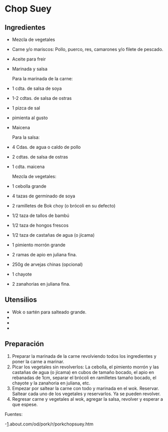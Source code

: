 # Chop Suey

## Ingredientes

- Mezcla de vegetales
- Carne y/o mariscos: Pollo, puerco, res, camarones y/o filete de pescado.
- Aceite para freir
- Marinada y salsa


  Para la marinada de la carne:

- 1 cdta. de salsa de soya
- 1-2 cdtas. de salsa de ostras
- 1 pizca de sal
- pimienta al gusto
- Maicena

  Para la salsa:

- 4 Cdas. de agua o caldo de pollo
- 2 cdtas. de salsa de ostras
- 1 cdta. maicena

  Mezcla de vegetales:
- 1 cebolla grande
- 4 tazas de germinado de soya
- 2 ramilletes de Bok choy (o brócoli en su defecto)
- 1/2 taza de tallos de bambú
- 1/2 taza de hongos frescos
- 1/2 taza de castañas de agua (o jícama)
- 1 pimiento morrón grande
- 2 ramas de apio en juliana fina.
- 250g de arvejas chinas (opcional)
- 1 chayote
- 2 zanahorias en juliana fina.






## Utensilios

- Wok o sartén para salteado grande.
- 
- 
- 


## Preparación

1. Preparar la marinada de la carne revolviendo todos los ingredientes y poner la carne a marinar.
2. Picar los vegetales sin revolverlos: La cebolla, el pimiento morrón y las castañas de agua (o jícama) en cubos de tamaño bocado, el apio en rebanadas de 1cm, separar el brócoli en ramilletes tamaño bocado, el chayote y la zanahoria en juliana, etc.
3. Empezar por saltear la carne con todo y marinada en el wok. Reservar. Saltear cada uno de los vegetales y reservarlos. Ya se pueden revolver.
4. Regresar carne y vegetales al wok, agregar la salsa, revolver y esperar a que espese.


Fuentes:

-[1](1).about.com/od/pork/r/porkchopsuey.htm
